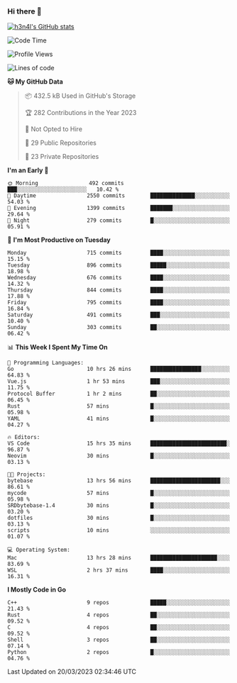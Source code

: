 ### Hi there 👋

[![h3n4l's GitHub stats](https://github-readme-stats.vercel.app/api?username=h3n4l&count_private=true&show_icons=true&theme=radical)](https://github.com/h3n4l/github-readme-stats)

<!--START_SECTION:waka-->
![Code Time](http://img.shields.io/badge/Code%20Time-1%2C049%20hrs%2014%20mins-blue)

![Profile Views](http://img.shields.io/badge/Profile%20Views-1-blue)

![Lines of code](https://img.shields.io/badge/From%20Hello%20World%20I%27ve%20Written-2.7%20million%20lines%20of%20code-blue)

**🐱 My GitHub Data** 

> 📦 432.5 kB Used in GitHub's Storage 
 > 
> 🏆 282 Contributions in the Year 2023
 > 
> 🚫 Not Opted to Hire
 > 
> 📜 29 Public Repositories 
 > 
> 🔑 23 Private Repositories 
 > 
**I'm an Early 🐤** 

```text
🌞 Morning                492 commits         ███░░░░░░░░░░░░░░░░░░░░░░   10.42 % 
🌆 Daytime                2550 commits        ██████████████░░░░░░░░░░░   54.03 % 
🌃 Evening                1399 commits        ███████░░░░░░░░░░░░░░░░░░   29.64 % 
🌙 Night                  279 commits         █░░░░░░░░░░░░░░░░░░░░░░░░   05.91 % 
```
📅 **I'm Most Productive on Tuesday** 

```text
Monday                   715 commits         ████░░░░░░░░░░░░░░░░░░░░░   15.15 % 
Tuesday                  896 commits         █████░░░░░░░░░░░░░░░░░░░░   18.98 % 
Wednesday                676 commits         ████░░░░░░░░░░░░░░░░░░░░░   14.32 % 
Thursday                 844 commits         ████░░░░░░░░░░░░░░░░░░░░░   17.88 % 
Friday                   795 commits         ████░░░░░░░░░░░░░░░░░░░░░   16.84 % 
Saturday                 491 commits         ███░░░░░░░░░░░░░░░░░░░░░░   10.40 % 
Sunday                   303 commits         ██░░░░░░░░░░░░░░░░░░░░░░░   06.42 % 
```


📊 **This Week I Spent My Time On** 

```text
💬 Programming Languages: 
Go                       10 hrs 26 mins      ████████████████░░░░░░░░░   64.83 % 
Vue.js                   1 hr 53 mins        ███░░░░░░░░░░░░░░░░░░░░░░   11.75 % 
Protocol Buffer          1 hr 2 mins         ██░░░░░░░░░░░░░░░░░░░░░░░   06.45 % 
Rust                     57 mins             █░░░░░░░░░░░░░░░░░░░░░░░░   05.98 % 
YAML                     41 mins             █░░░░░░░░░░░░░░░░░░░░░░░░   04.27 % 

🔥 Editors: 
VS Code                  15 hrs 35 mins      ████████████████████████░   96.87 % 
Neovim                   30 mins             █░░░░░░░░░░░░░░░░░░░░░░░░   03.13 % 

🐱‍💻 Projects: 
bytebase                 13 hrs 56 mins      ██████████████████████░░░   86.61 % 
mycode                   57 mins             █░░░░░░░░░░░░░░░░░░░░░░░░   05.98 % 
SRDbytebase-1.4          30 mins             █░░░░░░░░░░░░░░░░░░░░░░░░   03.20 % 
dotfiles                 30 mins             █░░░░░░░░░░░░░░░░░░░░░░░░   03.13 % 
scripts                  10 mins             ░░░░░░░░░░░░░░░░░░░░░░░░░   01.07 % 

💻 Operating System: 
Mac                      13 hrs 28 mins      █████████████████████░░░░   83.69 % 
WSL                      2 hrs 37 mins       ████░░░░░░░░░░░░░░░░░░░░░   16.31 % 
```

**I Mostly Code in Go** 

```text
C++                      9 repos             █████░░░░░░░░░░░░░░░░░░░░   21.43 % 
Rust                     4 repos             ██░░░░░░░░░░░░░░░░░░░░░░░   09.52 % 
C                        4 repos             ██░░░░░░░░░░░░░░░░░░░░░░░   09.52 % 
Shell                    3 repos             ██░░░░░░░░░░░░░░░░░░░░░░░   07.14 % 
Python                   2 repos             █░░░░░░░░░░░░░░░░░░░░░░░░   04.76 % 
```




 Last Updated on 20/03/2023 02:34:46 UTC
<!--END_SECTION:waka-->

